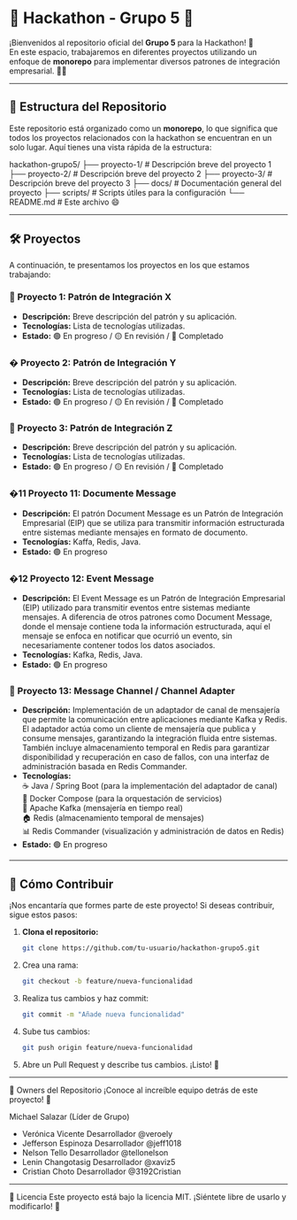 # 🚀 Hackathon - Grupo 5 🚀

¡Bienvenidos al repositorio oficial del **Grupo 5** para la Hackathon! 🎉  
En este espacio, trabajaremos en diferentes proyectos utilizando un enfoque de **monorepo** para implementar diversos patrones de integración empresarial. 💼🔗  

---

## 📂 Estructura del Repositorio

Este repositorio está organizado como un **monorepo**, lo que significa que todos los proyectos relacionados con la hackathon se encuentran en un solo lugar. Aquí tienes una vista rápida de la estructura:

hackathon-grupo5/
├── proyecto-1/ # Descripción breve del proyecto 1
├── proyecto-2/ # Descripción breve del proyecto 2
├── proyecto-3/ # Descripción breve del proyecto 3
├── docs/ # Documentación general del proyecto
├── scripts/ # Scripts útiles para la configuración
└── README.md # Este archivo 😄


---

## 🛠️ Proyectos

A continuación, te presentamos los proyectos en los que estamos trabajando:

### 🧩 Proyecto 1: Patrón de Integración X
- **Descripción:** Breve descripción del patrón y su aplicación.
- **Tecnologías:** Lista de tecnologías utilizadas.
- **Estado:** 🟢 En progreso / 🟡 En revisión / 🔴 Completado

### � Proyecto 2: Patrón de Integración Y
- **Descripción:** Breve descripción del patrón y su aplicación.
- **Tecnologías:** Lista de tecnologías utilizadas.
- **Estado:** 🟢 En progreso / 🟡 En revisión / 🔴 Completado

### 🧩 Proyecto 3: Patrón de Integración Z
- **Descripción:** Breve descripción del patrón y su aplicación.
- **Tecnologías:** Lista de tecnologías utilizadas.
- **Estado:** 🟢 En progreso / 🟡 En revisión / 🔴 Completado

### �11 Proyecto 11: Documente Message
- **Descripción:** El patrón Document Message es un Patrón de Integración Empresarial (EIP) que se utiliza para transmitir información estructurada entre sistemas mediante mensajes en formato de documento.
- **Tecnologías:** Kaffa, Redis, Java.
- **Estado:** 🟢 En progreso 

### �12 Proyecto 12: Event Message
- **Descripción:** El Event Message es un Patrón de Integración Empresarial (EIP) utilizado para transmitir eventos entre sistemas mediante mensajes. A diferencia de otros patrones como Document Message, donde el mensaje contiene toda la información estructurada, aquí el mensaje se enfoca en notificar que ocurrió un evento, sin necesariamente contener todos los datos asociados.
- **Tecnologías:** Kafka, Redis, Java.
- **Estado:** 🟢 En progreso 

### 🧩 Proyecto 13: Message Channel / Channel Adapter
- **Descripción:**
Implementación de un adaptador de canal de mensajería que permite la comunicación entre aplicaciones mediante Kafka y Redis. El adaptador actúa como un cliente de mensajería que publica y consume mensajes, garantizando la integración fluida entre sistemas. También incluye almacenamiento temporal en Redis para garantizar disponibilidad y recuperación en caso de fallos, con una interfaz de administración basada en Redis Commander.
- **Tecnologías:**  
☕ Java / Spring Boot (para la implementación del adaptador de canal)  
🐳 Docker Compose (para la orquestación de servicios)  
🦜 Apache Kafka (mensajería en tiempo real)  
🏠 Redis (almacenamiento temporal de mensajes)  
📊 Redis Commander (visualización y administración de datos en Redis)  
- **Estado:** 🟢 En progreso
---

## 🚀 Cómo Contribuir

¡Nos encantaría que formes parte de este proyecto! Si deseas contribuir, sigue estos pasos:

1. **Clona el repositorio:**
   ```bash
   git clone https://github.com/tu-usuario/hackathon-grupo5.git
   ```

2. Crea una rama:
    ```bash
    git checkout -b feature/nueva-funcionalidad
    ```

3. Realiza tus cambios y haz commit:
    ```bash
    git commit -m "Añade nueva funcionalidad"
    ```

4. Sube tus cambios:
    ```bash
    git push origin feature/nueva-funcionalidad
    ```

5. Abre un Pull Request y describe tus cambios. ¡Listo! 🎉

--- 

👥 Owners del Repositorio
¡Conoce al increíble equipo detrás de este proyecto! 👋

Michael Salazar (Líder de Grupo)    
- Verónica Vicente	Desarrollador	@veroely
- Jefferson Espinoza	Desarrollador	@jeff1018
- Nelson Tello	Desarrollador	@tellonelson
- Lenin Changotasig	Desarrollador	@xaviz5
- Cristian Choto	Desarrollador	@3192Cristian

--- 

📜 Licencia
Este proyecto está bajo la licencia MIT. ¡Siéntete libre de usarlo y modificarlo! 🎉
